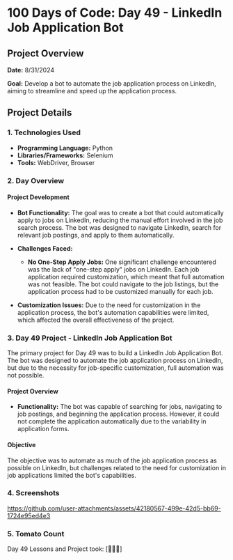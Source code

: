 # 100 Days of Code: Day 49 - LinkedIn Job Application Bot

## Project Overview
**Date:** 8/31/2024

**Goal:** 
Develop a bot to automate the job application process on LinkedIn, aiming to streamline and speed up the application process.

## Project Details
### 1. Technologies Used
- **Programming Language:** Python
- **Libraries/Frameworks:** Selenium
- **Tools:** WebDriver, Browser

### 2. Day Overview 
#### Project Development
- **Bot Functionality:** The goal was to create a bot that could automatically apply to jobs on LinkedIn, reducing the manual effort involved in the job search process. The bot was designed to navigate LinkedIn, search for relevant job postings, and apply to them automatically.

- **Challenges Faced:**
  - **No One-Step Apply Jobs:** One significant challenge encountered was the lack of "one-step apply" jobs on LinkedIn. Each job application required customization, which meant that full automation was not feasible. The bot could navigate to the job listings, but the application process had to be customized manually for each job.

- **Customization Issues:** Due to the need for customization in the application process, the bot's automation capabilities were limited, which affected the overall effectiveness of the project.

### 3. Day 49 Project - LinkedIn Job Application Bot

The primary project for Day 49 was to build a LinkedIn Job Application Bot. The bot was designed to automate the job application process on LinkedIn, but due to the necessity for job-specific customization, full automation was not possible.

#### Project Overview
- **Functionality:** The bot was capable of searching for jobs, navigating to job postings, and beginning the application process. However, it could not complete the application automatically due to the variability in application forms.

#### Objective
The objective was to automate as much of the job application process as possible on LinkedIn, but challenges related to the need for customization in job applications limited the bot's capabilities.

### 4. Screenshots





https://github.com/user-attachments/assets/42180567-499e-42d5-bb69-1724e95ed4e3









### 5. Tomato Count

Day 49 Lessons and Project took: [🍅🍅🍅]
